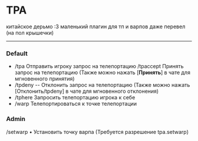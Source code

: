 # TPA #

китайское дерьмо :3
маленький плагин для тп и варпов
даже перевел (на пол крышечки)

---

### Default

- /tpa
		Отправить игроку запрос на телепортацию
/tpaccept Принять запрос на телепортацию (Также можно нажать [**Принять**] в чате для мгновенного принятия)
- /tpdeny
-- Отклонить запрос на телепортацию (Также можно нажать [Отклонить/tpdeny] в чате для мгновенного отклонения)
- /tphere Запросить телепортацию игрока к себе
- /warp Телепортироваться к точке телепортации

### Admin

/setwarp • Установить точку варпа (Требуется разрешение tpa.setwarp)